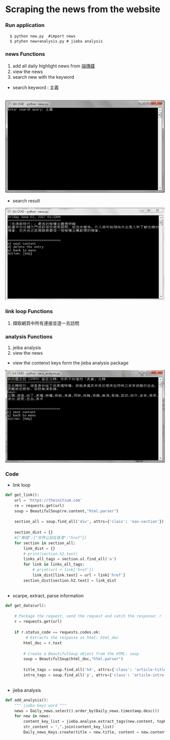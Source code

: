 # Scraping the news from the website
### Run application
```
  $ python new.py  #import news
  $ ptyhon new+analysis.py # jieba analysis
```
### news Functions
1. add all daily highlight news from [端傳媒](https://theinitium.com/)
2. view the news 
3. search new with the keyword
  * search keyword : 主義
  
  ![Image of search](https://github.com/a93701011/Scraping/blob/master/pic/sr_kword.PNG)
  * search result
  
  ![Image of search](https://github.com/a93701011/Scraping/blob/master/pic/search.PNG)
### link loop Functions
1. 擷取網頁中所有連接並逐一去訪問

### analysis Functions
1. jeiba analysis
2. view the news
  * view the contenxt keys form the jieba analysis package
  
  ![Image of analysis](https://github.com/a93701011/Scraping/blob/master/pic/keys_word.PNG)
  
### Code
* link loop

```python
def get_link():
    url = 'https://theinitium.com'
    re = requests.get(url)
    soup = BeautifulSoup(re.content,"html.parser")

    section_all = soup.find_all('div', attrs={'class': 'nav-section'})

    section_dist = {}
    #{"專題":{"世界公民在香港":"href"}}
    for section in section_all:
        link_dist = {}
        # print(section.h2.text)
        links_all_tags = section.ul.find_all('a')
        for link in links_all_tags:
            # print(url + link['href'])
            link_dist[link.text] = url + link['href']
        section_dist[section.h2.text] = link_dist
    
```
* scarpe, extract, parse information
```python
def get_data(url):
    
    # Package the request, send the request and catch the response: r
    r = requests.get(url)

    if r.status_code == requests.codes.ok:
         # Extracts the response as html: html_doc
        html_doc = r.text
        
        # Create a BeautifulSoup object from the HTML: soup
        soup = BeautifulSoup(html_doc,"html.parser")
        
        title_tags = soup.find_all('h4', attrs={'class': 'article-title'})
        intro_tags = soup.find_all('p', attrs={'class': 'article-intro'})
        
```
* jieba analysis
```python
def add_analysis():
    """ jieba keys word """ 
    news = Daily_news.select().order_by(Daily_news.timestamp.desc())
    for new in news:
        content_key_list = jieba.analyse.extract_tags(new.content, topK=20, withWeight=False, allowPOS=())
        str_content = ",".join(content_key_list)
        Daily_news_Keys.create(title = new.title, content = new.content, keys =  str_content )

```

